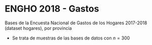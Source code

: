 # ENGHO 2018 - Gastos

Bases de la Encuesta Nacional de Gastos de los Hogares 2017-2018 (dataset hogares), por provincia

- Se trata de muestras de las bases de datos con $n=300$
